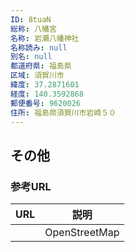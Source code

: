 ```yaml
---
ID: 8tuaN
総称: 八幡宮
名称: 岩瀬八幡神社
名称読み: null
別名: null
都道府県: 福島県
区域: 須賀川市
緯度: 37.2871601
経度: 140.3592868
郵便番号: 9620026
住所: 福島県須賀川市岩崎５０
---
```


## その他

### 参考URL

| URL | 説明          |
| --- | ------------- |
|     | OpenStreetMap |
